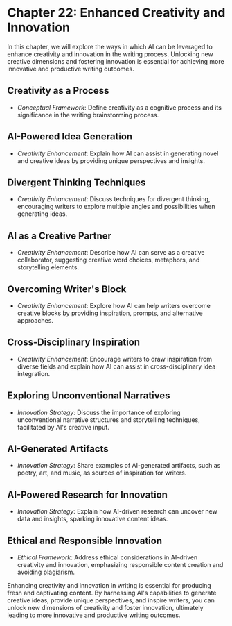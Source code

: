 Chapter 22: Enhanced Creativity and Innovation
==============================================

In this chapter, we will explore the ways in which AI can be leveraged to enhance creativity and innovation in the writing process. Unlocking new creative dimensions and fostering innovation is essential for achieving more innovative and productive writing outcomes.

Creativity as a Process
-----------------------

* *Conceptual Framework*: Define creativity as a cognitive process and its significance in the writing brainstorming process.

AI-Powered Idea Generation
--------------------------

* *Creativity Enhancement*: Explain how AI can assist in generating novel and creative ideas by providing unique perspectives and insights.

Divergent Thinking Techniques
-----------------------------

* *Creativity Enhancement*: Discuss techniques for divergent thinking, encouraging writers to explore multiple angles and possibilities when generating ideas.

AI as a Creative Partner
------------------------

* *Creativity Enhancement*: Describe how AI can serve as a creative collaborator, suggesting creative word choices, metaphors, and storytelling elements.

Overcoming Writer's Block
-------------------------

* *Creativity Enhancement*: Explore how AI can help writers overcome creative blocks by providing inspiration, prompts, and alternative approaches.

Cross-Disciplinary Inspiration
------------------------------

* *Creativity Enhancement*: Encourage writers to draw inspiration from diverse fields and explain how AI can assist in cross-disciplinary idea integration.

Exploring Unconventional Narratives
-----------------------------------

* *Innovation Strategy*: Discuss the importance of exploring unconventional narrative structures and storytelling techniques, facilitated by AI's creative input.

AI-Generated Artifacts
----------------------

* *Innovation Strategy*: Share examples of AI-generated artifacts, such as poetry, art, and music, as sources of inspiration for writers.

AI-Powered Research for Innovation
----------------------------------

* *Innovation Strategy*: Explain how AI-driven research can uncover new data and insights, sparking innovative content ideas.

Ethical and Responsible Innovation
----------------------------------

* *Ethical Framework*: Address ethical considerations in AI-driven creativity and innovation, emphasizing responsible content creation and avoiding plagiarism.

Enhancing creativity and innovation in writing is essential for producing fresh and captivating content. By harnessing AI's capabilities to generate creative ideas, provide unique perspectives, and inspire writers, you can unlock new dimensions of creativity and foster innovation, ultimately leading to more innovative and productive writing outcomes.
